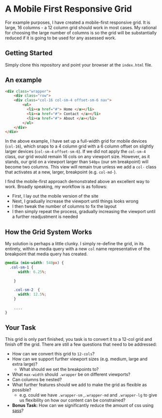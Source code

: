 # A Mobile First Responsive Grid 

For example purposes, I have created a mobile-first responsive grid. It is large, 16 columns - a 12 column grid should work in most cases. My rational for choosing the large number of columns is so the grid will be substantially reduced if it is going to be used for any assessed work.

## Getting Started

Simply clone this repository and point your browser at the `index.html` file. 

## An example

```html
<div class="wrapper">
    <div class="row">
    <div class="col-16 col-sm-4 offset-sm-6 nav">
        <ul>
          <li><a href="#"> Home </a></li>
          <li><a href="#"> Contact </a></li>
          <li><a href="#"> About </a></li>
        </ul>
    </div>
</div>
```

In the above example, I have set up a full-width grid for mobile devices (`col-16`), which snaps to a 4 column  grid with a 6 column offset on slightly larger devices (`col-sm-4` `offset-sm-6`). If we did not apply the  `col-sm-4` class, our grid would remain 16 cols on any viewport size. However, as it stands, our grid on a viewport larger than `540px` (our sm breakpoint) will become two columns. This view will remain true unless we add a `col-` class that activates at a new, larger, breakpoint (e.g. `col-md-`).  

I find the mobile-first approach demonstrated above an excellent way to work. Broadly speaking, my workflow is as follows:

- First, I lay out the mobile version of the site 
- Next, I gradually increase the viewport until things looks wrong   
- I then tweak the number of columns to fix the layout
- I then simply repeat the process, gradually increasing the viewport until a further readjustment is needed 

## How the Grid System Works

My solution is perhaps a little clunky. I simply re-define the grid, in its entirety, within a media query with a new `col` name representative of the breakpoint that media query has created.

```css 
@media (min-width: 540px) {
  .col-sm-1 {
      width: 6.25%;
      
    }
    
    .col-sm-2  {
      width: 12.5%;
    } 
    
    ....
}
```


## Your Task

This grid is only part finished, you task is to convert it to a 12-col grid and finish off the grid. There are still a few questions that need to be addressed:

- How can we convert this grid to `12-cols`?
- How can we support further viewport sizes (e.g. medium, large and extra large)?
  - What should we set the breakpoints to?
- What `max-width` should `.wrapper` be on different viewports?
- Can columns be nested?
- What further features should we add to make the grid as flexible as possible?
  - e.g. could we have `.wrapper-sm` ,`.wrapper-md` and `.wrapper-lg`  to give us flexibility on how our content can be constrained?
- **Bonus Task:** How can we significantly reduce the amount of css using [sass](https://www.npmjs.com/package/sass)?





 

